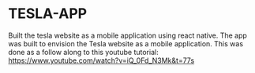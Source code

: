 # TESLA-APP
Built the tesla website as a mobile application using react native.
The app was built to envision the Tesla website as a mobile application.
This was done as a follow along to this youtube tutorial: https://www.youtube.com/watch?v=iQ_0Fd_N3Mk&t=77s

